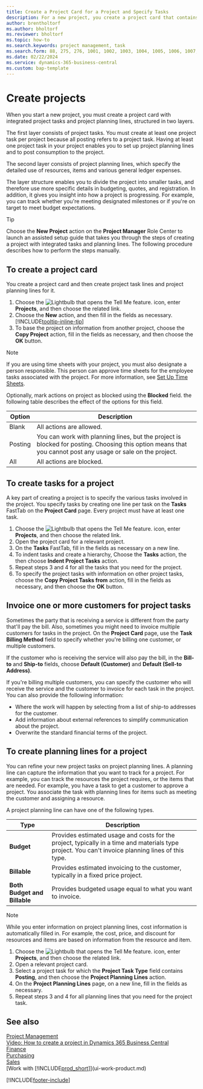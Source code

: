 ```yaml
---
title: Create a Project Card for a Project and Specify Tasks
description: For a new project, you create a project card that contains project tasks and planning lines, to help you manage progress and budgets.
author: brentholtorf
ms.author: bholtorf
ms.reviewer: bholtorf
ms.topic: how-to
ms.search.keywords: project management, task
ms.search.form: 88, 275, 276, 1001, 1002, 1003, 1004, 1005, 1006, 1007, 1020
ms.date: 02/22/2024
ms.service: dynamics-365-business-central
ms.custom: bap-template
---
```

# Create projects

When you start a new project, you must create a project card with integrated project tasks and project planning lines, structured in two layers.  

The first layer consists of project tasks. You must create at least one project task per project because all posting refers to a project task. Having at least one project task in your project enables you to set up project planning lines and to post consumption to the project.

The second layer consists of project planning lines, which specify the detailed use of resources, items and various general ledger expenses.

The layer structure enables you to divide the project into smaller tasks, and therefore use more specific details in budgeting, quotes, and registration. In addition, it gives you insight into how a project is progressing. For example, you can track whether you're meeting designated milestones or if you're on target to meet budget expectations.

> [!TIP]
> Choose the **New Project** action on the **Project Manager** Role Center to launch an assisted setup guide that takes you through the steps of creating a project with integrated tasks and planning lines. The following procedure describes how to perform the steps manually. <!-- For an example of how to create a project manually, go to [Video: How to create a project in Dynamics 365 Business Central](https://www.youtube.com/watch?v=VqaPWr7BWmw).-->

## To create a project card

You create a project card and then create project task lines and project planning lines for it.

1. Choose the ![Lightbulb that opens the Tell Me feature.](media/ui-search/search_small.png "Tell me what you want to do") icon, enter **Projects**, and then choose the related link.  
2. Choose the **New** action, and then fill in the fields as necessary. [!INCLUDE[tooltip-inline-tip](includes/tooltip-inline-tip_md.md)]
3. To base the project on information from another project, choose the **Copy Project** action, fill in the fields as necessary, and then choose the **OK** button.

> [!NOTE]  
> If you are using time sheets with your project, you must also designate a person responsible. This person can approve time sheets for the employee tasks associated with the project. For more information, see [Set Up Time Sheets](projects-how-setup-time-sheets.md).

Optionally, mark actions on project as blocked using the **Blocked** field. the following table describes the effect of the options for this field.

|Option  |Description  |
|---------|---------|
|Blank |All actions are allowed.|
|Posting    |You can work with planning lines, but the project is blocked for posting. Choosing this option means that you cannot post any usage or sale on the project.|
|All  |All actions are blocked.|

## To create tasks for a project

A key part of creating a project is to specify the various tasks involved in the project. You specify tasks by creating one line per task on the **Tasks** FastTab on the **Project Card** page. Every project must have at least one task.

1. Choose the ![Lightbulb that opens the Tell Me feature.](media/ui-search/search_small.png "Tell me what you want to do") icon, enter **Projects**, and then choose the related link.
2. Open the project card for a relevant project.
3. On the **Tasks** FastTab, fill in the fields as necessary on a new line.
4. To indent tasks and create a hierarchy, Choose the **Tasks** action, the then choose **Indent Project Tasks** action.
5. Repeat steps 3 and 4 for all the tasks that you need for the project.
6. To specify the project tasks with information on other project tasks, choose the **Copy Project Tasks from** action, fill in the fields as necessary, and then choose the **OK** button.

## Invoice one or more customers for project tasks

Sometimes the party that is receiving a service is different from the party that'll pay the bill. Also, sometimes you might need to invoice multiple customers for tasks in the project. On the **Project Card** page, use the **Task Billing Method** field to specify whether you're billing one customer, or multiple customers.

If the customer who is receiving the service will also pay the bill, in the **Bill-to** and **Ship-to** fields, choose **Default (Customer)** and **Default (Sell-to Address)**.

If you're billing multiple customers, you can specify the customer who will receive the service and the customer to invoice for each task in the project. You can also provide the following information:

* Where the work will happen by selecting from a list of ship-to addresses for the customer.
* Add information about external references to simplify communication about the project.
* Overwrite the standard financial terms of the project.

## To create planning lines for a project

You can refine your new project tasks on project planning lines. A planning line can capture the information that you want to track for a project. For example, you can track the resources the project requires, or the items that are needed. For example, you have a task to get a customer to approve a project. You associate the task with planning lines for items such as meeting the customer and assigning a resource.  

A project planning line can have one of the following types.  

| Type | Description |
| --- | --- |
| **Budget** |Provides estimated usage and costs for the project, typically in a time and materials type project. You can't invoice planning lines of this type. |
| **Billable** |Provides estimated invoicing to the customer, typically in a fixed price project. |
| **Both Budget and Billable** |Provides budgeted usage equal to what you want to invoice. |

> [!NOTE]
> While you enter information on project planning lines, cost information is automatically filled in. For example, the cost, price, and discount for resources and items are based on information from the resource and item.

1. Choose the ![Lightbulb that opens the Tell Me feature.](media/ui-search/search_small.png "Tell me what you want to do") icon, enter **Projects**, and then choose the related link.
2. Open a relevant project card.
3. Select a project task for which the **Project Task Type** field contains **Posting**, and then choose the **Project Planning Lines** action.  
4. On the **Project Planning Lines** page, on a new line, fill in the fields as necessary.
5. Repeat steps 3 and 4 for all planning lines that you need for the project task.

## See also

[Project Management](projects-manage-projects.md)  
[Video: How to create a project in Dynamics 365 Business Central](https://www.youtube.com/watch?v=VqaPWr7BWmw)  
[Finance](finance.md)  
[Purchasing](purchasing-manage-purchasing.md)  
[Sales](sales-manage-sales.md)  
[Work with [!INCLUDE[prod_short](includes/prod_short.md)]](ui-work-product.md)  

[!INCLUDE[footer-include](includes/footer-banner.md)]
